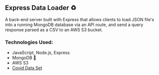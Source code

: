 ## Express Data Loader ♻️

A back-end server built with Express that allows clients to load JSON file's into a running MongoDB database via an API route, and send a query response parsed as a CSV to an AWS S3 bucket.

### Technologies Used:

- JavaScript, Node.js, Express
- MongoDB 🍃
- AWS S3
- [Covid Data Set](https://ourworldindata.org/coronavirus-source-data)
